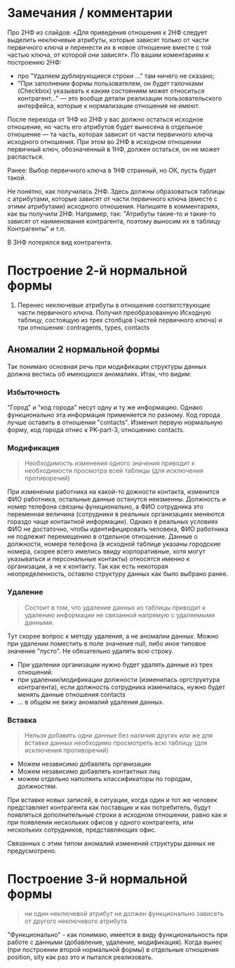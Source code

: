 # Замечания / комментарии
Про 2НФ из слайдов: «Для приведения отношения к 2НФ следует выделить неключевые атрибуты, которые зависят только от части первичного ключа и перенести их в новое отношение вместе с той частью ключа, от которой они зависят».
По вашим коментариям к построению 2НФ:
- про "Удаляем дублирующиеся строки ..." там ничего не сказано;
- "При заполнении формы пользователем, он будет галочками (Checkbox) указывать к каким состояниям может относиться контрагент..." — это вообще детали реализации пользовательского интерфейса, которые к нормализации отношения не имеют.

После перехода от 1НФ ко 2НФ у вас должно остаться исходное отношение, но часть его атрибутов будет вынесена в отдельное отношение — та часть, которая зависит от части первичного ключа исходного отношения. При этом во 2НФ в исходном отношении первичный ключ, обозначенный в 1НФ, должен остаться, он не может распасться.

Ранее:
Выбор первичного ключа в 1НФ странный, но ОК, пусть будет такой.

Не понятно, как получилась 2НФ. Здесь должны образоваться таблицы с атрибутами, которые зависят от части первичного ключа (вместе с этими атрибутами) исходного отношения. Напишите в комментариях, как вы получили 2НФ. Например, так: "Атрибуты такие-то и такие-то зависят от наименования контрагента, поэтому выносим их в таблицу Контрагенты" и т.п.

В 3НФ потерялся вид контрагента.

# Построение 2-й нормальной формы
1. Перенес неключевые атрибуты в отношения соответствующие части первичного ключа. Получил преобразованную Исходную таблицу, состоящую из трех столбцов (частей первичного ключа) и три отношения: contragents, types, contacts

## Аномалии 2 нормальной формы
Так понимаю основная речь при модификации структуры данных должна вестись об имеющихся аномалиях. Итак, что видим:
### Избыточность
"Город" и "код города" несут одну и ту же информацию. Однако функционально эта информация применяется по разному. Код города лучше оставить в отношении "contacts". Изменил первую нормальную форму, код города отнес к PK-part-3, отношению contacts.

### Модификация
> Необходимость изменения одного значения приводит к необходимости просмотра всей таблицы (для исключения противоречий)

При изменении работника на какой-то дожности контакта, изменится ФИО работника, остальные данные останутся неизменны.
Должность и номер телефона связаны функционально, а ФИО сотрудника это переменная величина (сотрудники в реальных организациях меняются гораздо чаще контактной информации). Однако в реальных условиях ФИО не достаточно, чтобы идентифицировать человека, ФИО работника не подлежит перемещению в отдельное отношение.
Данные о должности, номере телефона (в исходной таблице указаны городские номера, скорее всего имелись ввиду корпоративные, хотя могут указываться и персональные контакты) относятся именно к организации, а не к контакту. Так как есть некоторая неопределенность, оставлю структуру данных как было выбрано ранее.

### Удаление
>  Состоит в том, что удаление данных из таблицы приводит к удалению информации не связанной напрямую с удаляемыми данными.

Тут скорее вопрос к методу удаления, а не аномалии данных. Можно при удалении поместить в поле значение null, либо иное типовое значение "пусто". Не обязательно удалять всю строку.
- При удалении организации нужно будет удалять данные из трех отношений.
- при удалении/модификации должности (изменилась оргструктура контрагента), если должность сотрудника изменилась, нужно будет менять  данные отношения contacts
- ... в общем не вижу аномалий удаления данных.

### Вставка
> Нельзя добавить одни данные без наличия других или же для вставки данных необходимо просмотреть всю таблицу (для исключения противоречий)

- Можем независимо добавлять организации
- Можем независимо добавлять контактных лиц
- можем отдельно наполянть классификаторы по городам, должностям.

При вставке новых записей, в ситуации, когда один и тот же человек представляет контрагента как поставщик и как потребитель, будут появляться дополнительные строки в исходном отношении, равно как и при появлении нескольких офисов у одного контрагента, или нескольких сотрудников, представляющих офис.

Связанных с этим типом аномалий изменений структуры данных не предусмотрено.

# Построение 3-й нормальной формы
> ни один неключевой атрибут не должен функционально зависеть от другого неключевого атрибута

"Функционально" - как понимаю, имеется в виду функциональность при работе с данными (добавление, удаление, модификация).
Когда вынес (при построении второй нормальной формы) в отдельные отношения position, sity как раз это и пытался реализовать.

